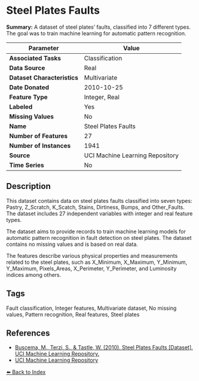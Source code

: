 # Steel Plates Faults

**Summary:** A dataset of steel plates’ faults, classified into 7 different types. The goal was to train machine learning for automatic pattern recognition.

| Parameter | Value |
| --- | --- |
| **Associated Tasks** | Classification |
| **Data Source** | Real |
| **Dataset Characteristics** | Multivariate |
| **Date Donated** | 2010-10-25 |
| **Feature Type** | Integer, Real |
| **Labeled** | Yes |
| **Missing Values** | No |
| **Name** | Steel Plates Faults |
| **Number of Features** | 27 |
| **Number of Instances** | 1941 |
| **Source** | UCI Machine Learning Repository |
| **Time Series** | No |

## Description

This dataset contains data on steel plates faults classified into seven types: Pastry, Z_Scratch, K_Scatch, Stains, Dirtiness, Bumps, and Other_Faults. The dataset includes 27 independent variables with integer and real feature types.

The dataset aims to provide records to train machine learning models for automatic pattern recognition in fault detection on steel plates. The dataset contains no missing values and is based on real data.

The features describe various physical properties and measurements related to the steel plates, such as X_Minimum, X_Maximum, Y_Minimum, Y_Maximum, Pixels_Areas, X_Perimeter, Y_Perimeter, and Luminosity indices among others.

## Tags

Fault classification, Integer features, Multivariate dataset, No missing values, Pattern recognition, Real features, Steel plates

## References

- [Buscema, M., Terzi, S., & Tastle, W. (2010). Steel Plates Faults [Dataset]. UCI Machine Learning Repository.](https://doi.org/10.24432/C5J88N)
- [UCI Machine Learning Repository](https://archive.ics.uci.edu/ml/datasets/steel+plates+faults)

[⬅️ Back to Index](../README.md)
